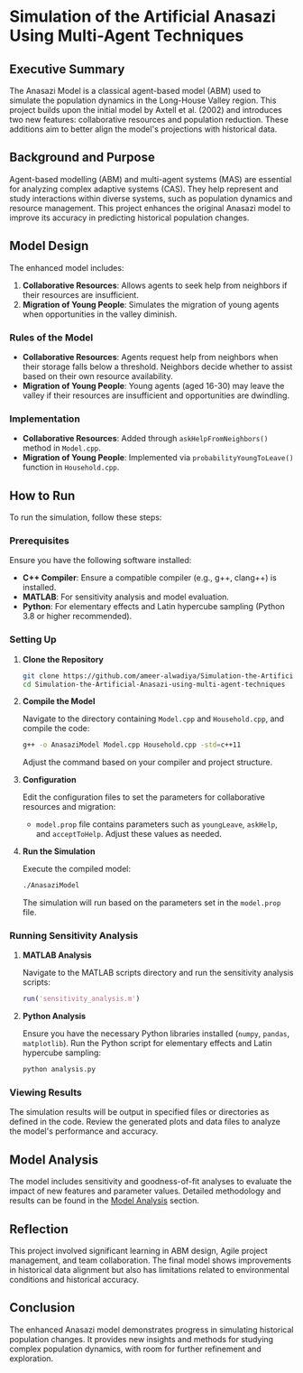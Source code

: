 # Simulation of the Artificial Anasazi Using Multi-Agent Techniques

## Executive Summary

The Anasazi Model is a classical agent-based model (ABM) used to simulate the population dynamics in the Long-House Valley region. This project builds upon the initial model by Axtell et al. (2002) and introduces two new features: collaborative resources and population reduction. These additions aim to better align the model's projections with historical data.

## Background and Purpose

Agent-based modelling (ABM) and multi-agent systems (MAS) are essential for analyzing complex adaptive systems (CAS). They help represent and study interactions within diverse systems, such as population dynamics and resource management. This project enhances the original Anasazi model to improve its accuracy in predicting historical population changes.

## Model Design

The enhanced model includes:
1. **Collaborative Resources**: Allows agents to seek help from neighbors if their resources are insufficient.
2. **Migration of Young People**: Simulates the migration of young agents when opportunities in the valley diminish.

### Rules of the Model

- **Collaborative Resources**: Agents request help from neighbors when their storage falls below a threshold. Neighbors decide whether to assist based on their own resource availability.
- **Migration of Young People**: Young agents (aged 16-30) may leave the valley if their resources are insufficient and opportunities are dwindling.

### Implementation

- **Collaborative Resources**: Added through `askHelpFromNeighbors()` method in `Model.cpp`.
- **Migration of Young People**: Implemented via `probabilityYoungToLeave()` function in `Household.cpp`.

## How to Run

To run the simulation, follow these steps:

### Prerequisites

Ensure you have the following software installed:
- **C++ Compiler**: Ensure a compatible compiler (e.g., g++, clang++) is installed.
- **MATLAB**: For sensitivity analysis and model evaluation.
- **Python**: For elementary effects and Latin hypercube sampling (Python 3.8 or higher recommended).

### Setting Up

1. **Clone the Repository**

   ```bash
   git clone https://github.com/ameer-alwadiya/Simulation-the-Artificial-Anasazi-using-multi-agent-techniques.git
   cd Simulation-the-Artificial-Anasazi-using-multi-agent-techniques
   ```

2. **Compile the Model**

   Navigate to the directory containing `Model.cpp` and `Household.cpp`, and compile the code:

   ```bash
   g++ -o AnasaziModel Model.cpp Household.cpp -std=c++11
   ```

   Adjust the command based on your compiler and project structure.

3. **Configuration**

   Edit the configuration files to set the parameters for collaborative resources and migration:
   - `model.prop` file contains parameters such as `youngLeave`, `askHelp`, and `acceptToHelp`. Adjust these values as needed.

4. **Run the Simulation**

   Execute the compiled model:

   ```bash
   ./AnasaziModel
   ```

   The simulation will run based on the parameters set in the `model.prop` file.

### Running Sensitivity Analysis

1. **MATLAB Analysis**

   Navigate to the MATLAB scripts directory and run the sensitivity analysis scripts:

   ```matlab
   run('sensitivity_analysis.m')
   ```

2. **Python Analysis**

   Ensure you have the necessary Python libraries installed (`numpy`, `pandas`, `matplotlib`). Run the Python script for elementary effects and Latin hypercube sampling:

   ```bash
   python analysis.py
   ```

### Viewing Results

The simulation results will be output in specified files or directories as defined in the code. Review the generated plots and data files to analyze the model's performance and accuracy.

## Model Analysis

The model includes sensitivity and goodness-of-fit analyses to evaluate the impact of new features and parameter values. Detailed methodology and results can be found in the [Model Analysis](#model-analysis) section.

## Reflection

This project involved significant learning in ABM design, Agile project management, and team collaboration. The final model shows improvements in historical data alignment but also has limitations related to environmental conditions and historical accuracy.

## Conclusion

The enhanced Anasazi model demonstrates progress in simulating historical population changes. It provides new insights and methods for studying complex population dynamics, with room for further refinement and exploration.
